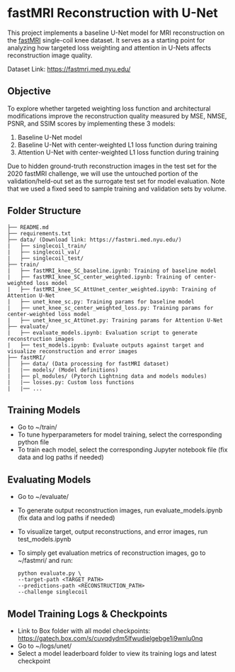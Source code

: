 # fastMRI Reconstruction with U-Net

This project implements a baseline U-Net model for MRI reconstruction on the [fastMRI](https://github.com/facebookresearch/fastMRI) single-coil knee dataset. It serves as a starting point for analyzing how targeted loss weighting and attention in U-Nets affects reconstruction image quality. 

Dataset Link: https://fastmri.med.nyu.edu/

## Objective

To explore whether targeted weighting loss function and architectural modifications improve the reconstruction quality measured by MSE, NMSE, PSNR, and SSIM scores by implementing these 3 models:
1. Baseline U-Net model
2. Baseline U-Net with center-weighted L1 loss function during training
3. Attention U-Net with center-weighted L1 loss function during training

Due to hidden ground-truth reconstruction images in the test set for the 2020 fastMRI challenge, we will use the untouched portion of the validation/held-out set as the surrogate test set for model evaluation. Note that we used a fixed seed to sample training and validation sets by volume. 

## Folder Structure
```
├── README.md
├── requirements.txt
├── data/ (Download link: https://fastmri.med.nyu.edu/)
|   ├── singlecoil_train/
|   ├── singlecoil_val/
|   ├── singlecoil_test/
├── train/
|   ├── fastMRI_knee_SC_baseline.ipynb: Training of baseline model
|   ├── fastMRI_knee_SC_center_weighted.ipynb: Training of center-weighted loss model
|   ├── fastMRI_knee_SC_AttUnet_center_weighted.ipynb: Training of Attention U-Net
|   ├── unet_knee_sc.py: Training params for baseline model
|   ├── unet_knee_sc_center_weighted_loss.py: Training params for center-weighted loss model
|   ├── unet_knee_sc_AttUnet.py: Training params for Attention U-Net
├── evaluate/
|   ├── evaluate_models.ipynb: Evaluation script to generate reconstruction images
|   ├── test_models.ipynb: Evaluate outputs against target and visualize reconstruction and error images
├── fastMRI/
│   ├── data/ (Data processing for fastMRI dataset)
|   |── models/ (Model definitions)
|   ├── pl_modules/ (Pytorch Lightning data and models modules)
|   |── losses.py: Custom loss functions
|   |── ... 
```

## Training Models
- Go to ~/train/
- To tune hyperparameters for model training, select the corresponding python file
- To train each model, select the corresponding Jupyter notebook file (fix data and log paths if needed)

## Evaluating Models
- Go to ~/evaluate/
- To generate output reconstruction images, run evaluate_models.ipynb (fix data and log paths if needed)
- To visualize target, output reconstructions, and error images, run test_models.ipynb

- To simply get evaluation metrics of reconstruction images, go to ~/fastmri/ and run:
  ```
  python evaluate.py \
  --target-path <TARGET_PATH>
  --predictions-path <RECONSTRUCTION_PATH>
  --challenge singlecoil
  ```

## Model Training Logs & Checkpoints
- Link to Box folder with all model checkpoints: https://gatech.box.com/s/cuvqdydm5lfwudielgebge1i9wnlu0nq
- Go to ~/logs/unet/
- Select a model leaderboard folder to view its training logs and latest checkpoint 
